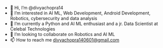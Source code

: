 - 👋 Hi, I’m @divyachopra14
- 👀 I’m interested in AI ML, Web Development, Android Development, Robotics, cybersecurity and data analysis
- 🌱 I’m currently a Python and AI ML enthusiast and a jr. Data Scientist at Celebal Technologies
- 💞️ I’m looking to collaborate on Robotics and AI ML
- 📫 How to reach me divyachopra140601@gmail.com

<!---
divyachopra14/divyachopra14 is a ✨ special ✨ repository because its `README.md` (this file) appears on your GitHub profile.
You can click the Preview link to take a look at your changes.
--->
